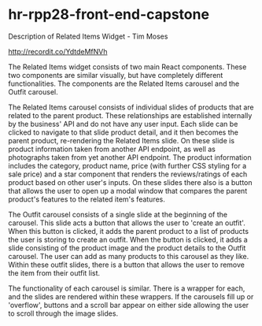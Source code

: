 # hr-rpp28-front-end-capstone
Description of Related Items Widget - Tim Moses

http://recordit.co/YdtdeMfNVh

The Related Items widget consists of two main React components. These two components are similar visually, but have completely different functionalities. The components are the Related Items carousel and the Outfit carousel.

The Related Items carousel consists of individual slides of products that are related to the parent product. These relationships are established internally by the business' API and do not have any user input. Each slide can be clicked to navigate to that slide product detail, and it then becomes the parent product, re-rendering the Related Items slide. On these slide is product information taken from another API endpoint, as well as photographs taken from yet another API endpoint. The product information includes the category, product name, price (with further CSS styling for a sale price) and a star component that renders the reviews/ratings of each product based on other user's inputs. On these slides there also is a button that allows the user to open up a modal window that compares the parent product's features to the related item's features.

The Outfit carousel consists of a single slide at the beginning of the carousel. This slide acts a button that allows the user to 'create an outfit'. When this button is clicked, it adds the parent product to a list of products the user is storing to create an outfit. When the button is clicked, it adds a slide consisting of the product image and the product details to the Outfit carousel. The user can add as many products to this carousel as they like. Within these outfit slides, there is a button that allows the user to remove the item from their outfit list.

The functionality of each carousel is similar. There is a wrapper for each, and the slides are rendered within these wrappers. If the carousels fill up or 'overflow', buttons and a scroll bar appear on either side allowing the user to scroll through the image slides.